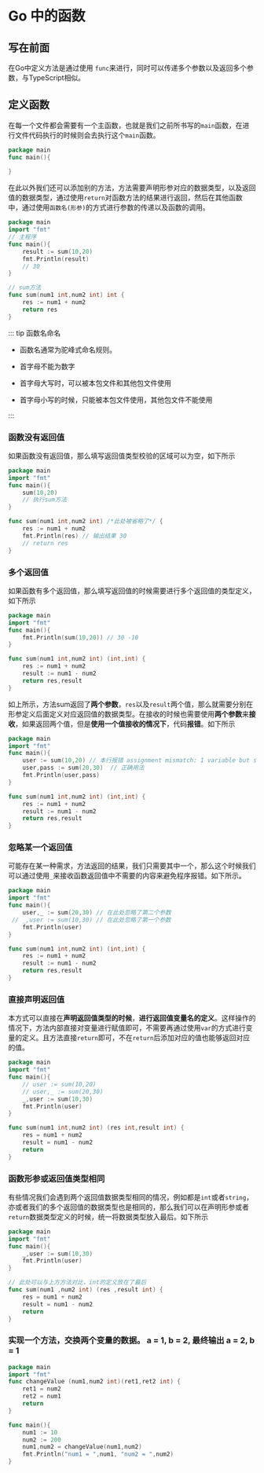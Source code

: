 # Go 中的函数

## 写在前面

在Go中定义方法是通过使用 `func`来进行，同时可以传递多个参数以及返回多个参数，与TypeScript相似。

## 定义函数

在每一个文件都会需要有一个主函数，也就是我们之前所书写的`main`函数，在进行文件代码执行的时候则会去执行这个`main`函数。

```go
package main
func main(){
	
}
```

在此以外我们还可以添加别的方法，方法需要声明形参对应的数据类型，以及返回值的数据类型，通过使用`return`对函数方法的结果进行返回，然后在其他函数中，通过使用`函数名(形参)`的方式进行参数的传递以及函数的调用。

```go
package main
import "fmt"
// 主程序
func main(){
	result := sum(10,20)
	fmt.Println(result)
    // 30
}

// sum方法
func sum(num1 int,num2 int) int {
	res := num1 + num2
	return res
}
```

::: tip 函数名命名

- 函数名通常为驼峰式命名规则。

- 首字母不能为数字
- 首字母大写时，可以被本包文件和其他包文件使用
- 首字母小写的时候，只能被本包文件使用，其他包文件不能使用

:::

### 函数没有返回值

如果函数没有返回值，那么填写返回值类型校验的区域可以为空，如下所示

```go
package main
import "fmt"
func main(){
	sum(10,20)
    // 执行sum方法
}

func sum(num1 int,num2 int) /*此处被省略了*/ {
	res := num1 + num2
	fmt.Println(res) // 输出结果 30
	// return res
}
```

### 多个返回值

如果函数有多个返回值，那么填写返回值的时候需要进行多个返回值的类型定义，如下所示

```go
package main
import "fmt"
func main(){
	fmt.Println(sum(10,20)) // 30 -10
}

func sum(num1 int,num2 int) (int,int) {
	res := num1 + num2
	result := num1 - num2
	return res,result
}
```

如上所示，方法sum返回了**两个参数**，`res`以及`result`两个值，那么就需要分别在形参定义后面定义对应返回值的数据类型。在接收的时候也需要使用**两个参数**来**接收**，如果返回两个值，但是**使用一个值接收的情况下**，代码**报错**。如下所示

```go
package main
import "fmt"
func main(){
	user := sum(10,20) // 本行报错 assignment mismatch: 1 variable but sum returns 2 valuesgo
    user,pass := sum(20,30)  // 正确用法
	fmt.Println(user,pass)
}

func sum(num1 int,num2 int) (int,int) {
	res := num1 + num2
	result := num1 - num2
	return res,result
}
```

### 忽略某一个返回值

可能存在某一种需求，方法返回的结果，我们只需要其中一个，那么这个时候我们可以通过使用`_`来接收函数返回值中不需要的内容来避免程序报错。如下所示。

```go
package main
import "fmt"
func main(){
	user,_ := sum(20,30) // 在此处忽略了第二个参数
 // _,user := sum(10,30) // 在此处忽略了第一个参数
	fmt.Println(user)
}

func sum(num1 int,num2 int) (int,int) {
	res := num1 + num2
	result := num1 - num2
	return res,result
}
```

### 直接声明返回值

本方式可以直接在**声明返回值类型的时候**，**进行返回值变量名的定义**。这样操作的情况下，方法内部直接对变量进行赋值即可，不需要再通过使用`var`的方式进行变量的定义。且方法直接`return`即可，不在`return`后添加对应的值也能够返回对应的值。

```go
package main
import "fmt"
func main(){
	// user := sum(10,20)
	// user,_ := sum(20,30)
	_,user := sum(10,30)
	fmt.Println(user)
}

func sum(num1 int,num2 int) (res int,result int) {
	res = num1 + num2
	result = num1 - num2
	return
}
```

### 函数形参或返回值类型相同

有些情况我们会遇到两个返回值数据类型相同的情况，例如都是`int`或者`string`，亦或者我们的多个返回值的数据类型也是相同的，那么我们可以在声明形参或者`return`数据类型定义的时候，统一将数据类型放入最后。如下所示

```go
package main
import "fmt"
func main(){
	_,user := sum(10,30)
	fmt.Println(user)
}

// 此处可以与上方方法对比，int的定义放在了最后
func sum(num1 ,num2 int) (res ,result int) {
	res = num1 + num2
	result = num1 - num2
	return
}
```

### 实现一个方法，交换两个变量的数据。 a =  1, b = 2, 最终输出 a = 2, b = 1

```go
package main
import "fmt"
func changeValue (num1,num2 int)(ret1,ret2 int) {
	ret1 = num2
	ret2 = num1
	return 
}

func main(){
	num1 := 10
	num2 := 200
	num1,num2 = changeValue(num1,num2)
	fmt.Println("num1 = ",num1, "num2 = ",num2)
}
```

